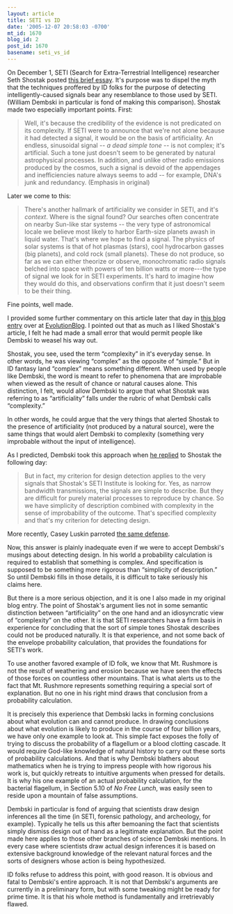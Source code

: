 ```yaml
---
layout: article
title: SETI vs ID
date: '2005-12-07 20:58:03 -0700'
mt_id: 1670
blog_id: 2
post_id: 1670
basename: seti_vs_id
---
```

<p>On December 1, SETI (Search for Extra-Terrestrial Intelligence) researcher Seth Shostak posted <a href=http://www.space.com/searchforlife/seti_intelligentdesign_051201.html>this brief essay</a>.  It's purpose was to dispel the myth that the techniques proffered by ID folks for the purpose of detecting intelligently-caused signals bear any resemblance to those used by SETI.  (William Dembski in particular is fond of making this comparison).  Shostak made two especially important points.  First:

<blockquote>
<p>Well, it's because the credibility of the evidence is not predicated on its complexity. If SETI were to announce that we're not alone because it had detected a signal, it would be on the basis of artificiality. An endless, sinusoidal signal -- <i>a dead simple tone</i> -- is not complex; it's artificial. Such a tone just doesn't seem to be generated by natural astrophysical processes. In addition, and unlike other radio emissions produced by the cosmos, such a signal is devoid of the appendages and inefficiencies nature always seems to add -- for example, DNA's junk and redundancy. (Emphasis in original)</p>
</blockquote>

Later we come to this:

<!--more-->

<blockquote>
<p>There's another hallmark of artificiality we consider in SETI, and it's <i>context</i>. Where is the signal found? Our searches often concentrate on nearby Sun-like star systems -- the very type of astronomical locale we believe most likely to harbor Earth-size planets awash in liquid water. That's where we hope to find a signal. The physics of solar systems is that of hot plasmas (stars), cool hydrocarbon gasses (big planets), and cold rock (small planets). These do not produce, so far as we can either theorize or observe, monochromatic radio signals belched into space with powers of ten billion watts or more---the type of signal we look for in SETI experiments. It's hard to imagine how they would do this, and observations confirm that it just doesn't seem to be their thing.</p>
</blockquote>

Fine points, well made.
</p>

<p>I provided some further commentary on this article later that day in <a href=http://evolutionblog.blogspot.com/2005/12/seti-researcher-on-id.html>this blog entry</a> over at <a href=http://evolutionblog.blogspot.com>EvolutionBlog</a>.  I pointed out that as much as I liked Shostak's article, I felt he had made a small error that would permit people like Dembski to weasel his way out.</p>

<p>Shostak, you see, used the term &ldquo;complexity&rdquo; in it's everyday sense.  In other words, he was viewing &ldquo;complex&rdquo; as the opposite of &ldquo;simple.&rdquo;  But in ID fantasy land &ldquo;complex&rdquo; means something different.  When used by people like Dembski, the word is meant to refer to phenomena that are improbable when viewed as the result of chance or natural causes alone.  This distinction, I felt, would allow Dembski to argue that what Shostak was referring to as &ldquo;artificiality&rdquo; falls under the rubric of what Dembski calls &ldquo;complexity.&rdquo;</p>

<p>In other words, he could argue that the very things that alerted Shostak to the presence of artificiality (not produced by a natural source), were the same things that would alert Dembski to complexity (something very improbable without the input of intelligence).</p>

<p>As I predicted, Dembski took this approach when <a href=http://www.uncommondescent.com/index.php/archives/541>he replied</a> to Shostak the following day:

<blockquote>
<p>But in fact, my criterion for design detection applies to the very signals that Shostak's SETI Institute is looking for. Yes, as narrow bandwidth transmissions, the signals are simple to describe. But they are difficult for purely material processes to reproduce by chance. So we have simplicity of description combined with complexity in the sense of improbability of the outcome. That's specified complexity and that's my criterion for detecting design. </p>
</blockquote>
</p>

<p>More recently, Casey Luskin parroted <a href=http://www.evolutionnews.org/2005/12/dembski_responds_to_antiid_art.html>the same defense</a>.</p>

<p>Now, this answer is plainly inadequate even if we were to accept Dembski's musings about detecting design.  In his world a probability calculation is required to establish that something is complex.  And specification is supposed to be something more rigorous than &ldquo;simplicity of description.&rdquo;  So until Dembski fills in those details, it is difficult to take seriously his claims here.</p>

<p>But there is a more serious objection, and it is one I also made in my original blog entry.  The point of Shostak's argument lies not in some semantic distinction between &ldquo;artificiality&rdquo; on the one hand and an idiosyncratic view of &ldquo;complexity&rdquo; on the other.  It is that SETI researchers have a firm basis in experience for concluding that the sort of simple tones Shostak describes could not be produced naturally.  It is that experience, and not some back of the envelope probability calculation, that provides the foundations for SETI's work.</p>

<p>To use another favored example of ID folk, we know that Mt. Rushmore is not the result of weathering and erosion because we have seen the effects of those forces on countless other mountains.  That is what alerts us to the fact that Mt. Rushmore represents something requiring a special sort of explanation.  But no one in his right mind draws that conclusion from a probability calculation.</p>

<p>It is precisely this experience that Dembski lacks in forming conclusions about what evolution can and cannot produce.  In drawing conclusions about what evolution is likely to produce in the course of four billion years, we have only one example to look at.  This simple fact exposes the folly of trying to discuss the probability of a flagellum or a blood clotting cascade.  It would require God-like knowledge of natural history to carry out these sorts of probability calculations.  And that is why Dembski blathers about mathematics when he is trying to impress people with how rigorous his work is, but quickly retreats to intuitive arguments when pressed for details.  It is why his one example of an actual probability calculation, for the bacterial flagellum, in Section 5.10 of <I>No Free Lunch</I>, was easily seen to reside upon a mountain of false assumptions. </p>

<p>Dembski in particular is fond of arguing that scientists draw design inferences all the time (in SETI, forensic pathology, and archeology, for example).  Typically he tells us this after bemoaning the fact that scientists simply dismiss design out of hand as a legitimate explanation.  But the point made here applies to those other branches of science Dembski mentions.  In every case where scientists draw actual design inferences it is based on extensive background knowledge of the relevant natural forces and the sorts of designers whose action is being hypothesized.</p>  

<p>ID folks refuse to address this point, with good reason.  It is obvious and fatal to Dembski's entire approach.  It is not that Dembski's arguments are currently in a preliminary form, but with some tweaking might be ready for prime time.  It is that his whole method is fundamentally and irretrievably flawed.</p>

    
